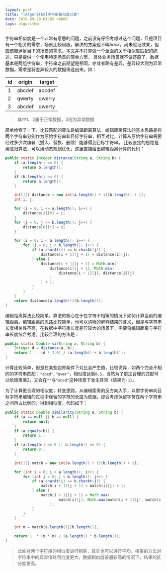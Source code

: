```yaml
---
layout: post
title: "[Algorithm]字符串相似度计算"
date: 2018-09-28 01:02 +0800
tags: algorithm
---
```


字符串相似度是一个非常有意思的问题，之前没有仔细考虑过这个问题，只是项目有一个相关的需求，场景比较局限，解决的方案也不叫*hack*，尚未验证效果，但应该能满足当下的场景的需求。本文并不打算做一个全面的关于相似度匹配的综述，只是提供一个使用特定场景的简单方案。
具体业务场景就不做还原了，数据基本是两组字符串，字符串之前期望是相同，亦或者略有差异，差异较大则为异常数据，需求是将差异较大的数据筛选出来。如：

| id | origin | target
| ---|--------|-------
| 1  | abcdef | abcdef
| 2  | qwerty | qwerry
| 3  | abcdef | qwerty

> 其中1、2属于正常数据，3则为异常数据

简单检索了一下，比较匹配的算法是编辑距离算法，编辑距离算法的基本思路是将两个字符串分别作为原始字符串和目标字符串，相互对比，计算从原始字符串需要经过多少次编辑（插入、替换、删除）能够得到目标字符串。
比较直接的思路是用递归算法，可以用动态规划优化，这里直接给出编辑距离计算的代码：
```java
public static Integer distance(String a, String b) {
    if (a.length() == 0) {
        return b.length();
    }
    if (b.length() == 0) {
        return a.length();
    }

    int[][] distance = new int[a.length() + 1][b.length() + 1];
    int i, j;

    for (i = 0; i <= a.length(); i++) {
        distance[i][0] = i;
    }
    for (j = 0; j <= b.length(); j++) {
        distance[0][j] = j;
    }

    for (i = 0; i < a.length(); i++) {
        for (j = 0; j < b.length(); j++) {
            if (a.charAt(i) == b.charAt(j)) {
                distance[i + 1][j + 1] = distance[i][j];
            } else {
                distance[i + 1][j + 1] = Math.min(
                    distance[i][j + 1], Math.min(
                        distance[i + 1][j], distance[i][j]
                    )
                ) + 1;
            }
        }
    }
    return distance[a.length()][b.length()];
}
```
编辑距离算法比较简单，算法的核心在于在字符不相等的情况下如何计算当前的编辑距离。编辑距离的思路比较简单，也可以清晰的解释结果的含义，但是与字符串长度相关性不高，在数据中字符串长度差异较大的场景下，需要将编辑距离与字符串长度综合考虑。比较合理的方法是：
```java
public static Double si(String a, String b) {
    Integer d = distance(a, b);
    return 1. - (d * 1.0) / (a.length() + b.length());
}
```
计算比较简单，但是在某些边界条件下对比会产生值，比较诡异，如两个完全不相同的字符串匹配：`"abcd"`, `"qwer"`，相似度达到`0.5`，当然为了更加合理的匹配可以给距离乘2，又会在`""`与`"abcd"`这种场景下发生异常（结果为`-1`）。

为了计算更合理的相似度，转变思路，从编辑距离的反方向入手，以原字符串向目标字符串编辑的过程中保留的字符的长度为依据，综合考虑保留字符在两个字符串之间所占比例的，得到相似度，代码如下：
```java
public static Double similarity(String a, String b) {
    if (a == null || b == null) {
        return null;
    }
    if (a.equals(b)) {
        return 1.;
    }
    if (a.length() == 0 || b.length() == 0) {
        return 0.;
    }

    int[][] match = new int[a.length() + 1][b.length() + 1];

    for (int i = 0; i < a.length(); i++) {
        for (int j = 0; j < b.length(); j++) {
            if (a.charAt(i) == b.charAt(j)) {
                match[i + 1][j + 1] = match[i][j] + 1;
            } else {
                match[i + 1][j + 1] = Math.max(
                        match[i][j], Math.max(match[i + 1][j], match[i][j + 1])
                    );
            }
        }
    }

    int m = match[a.length()][b.length()];

    return 1. * (m * m) / (a.length() * b.length());
}
```
> 此处对两个字符串的相似度进行相乘，其实也可以进行平均，相乘的方法对字符串中的异常值处罚力度更大，数据相似度普遍较高的情况下，结果的区分度更高。

